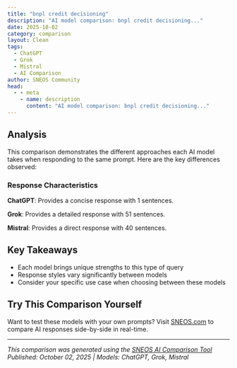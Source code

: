 ```yaml
---
title: "bnpl credit decisioning"
description: "AI model comparison: bnpl credit decisioning..."
date: 2025-10-02
category: comparison
layout: Clean
tags:
  - ChatGPT
  - Grok
  - Mistral
  - AI Comparison
author: SNEOS Community
head:
  - - meta
    - name: description
      content: "AI model comparison: bnpl credit decisioning..."
---
```


<ChatComparison
  title="bnpl credit decisioning"
  prompt="bnpl credit decisioning"
  :responses='{
    "ChatGPT": "BNPL, or Buy Now Pay Later, is a payment option that allows consumers to purchase goods or services and defer payment for a period of time, often without interest if paid within that period. Credit decisioning in the context of BNPL involves assessing a consumer&#x27;s creditworthiness to determine whether they qualify for this type of financing.\n\n### Key Components of BNPL Credit Decisioning:\n\n1. **Data Collection**:\n   - **Application Information**: Consumers typically provide personal information such as name, address, income, and social security number.\n   - **Transaction Data**: Details about the item(s) being purchased, their cost, and the payment plan structure.\n   - **Credit History**: A review of the consumer&#x27;s credit reports from credit bureaus (if applicable) or alternative data sources.\n\n2. **Automated Decisioning**:\n   - Many BNPL providers use machine learning algorithms to analyze data rapidly and make real-time credit decisions. This can include:\n     - **Credit Scoring Models**: Using traditional credit scores or alternative scores based on non-traditional data (e.g., utility payments, rental history).\n     - **Behavioral Analytics**: Analyzing user behavior, such as how often they use BNPL, lien history, and account management behaviors.\n\n3. **Risk Assessment**:\n   - Providers assess the risk of default based on:\n     - **Debt-to-Income Ratio**: Evaluating the consumer’s current financial obligations versus their income.\n     - **Payment History**: Analyzing previous behavior with loans, including repayment patterns.\n     - **Fraud Detection**: Tools are implemented to identify potential fraudulent applications or transactions.\n\n4. **Approval Process**:\n   - Based on the collected data and risk assessment, the BNPL provider decides:\n     - **Approval vs. Denial**: Whether to approve the application and under what terms.\n     - **Credit Limit**: Establishing a maximum amount the consumer can borrow.\n     - **Payment Terms**: Defining the installment structure, such as the number of payments, frequency, and any fees.\n\n5. **Compliance and Regulations**:\n   - BNPL providers must comply with financial regulations, which can vary by country. This includes responsible lending practices, transparency in terms, and protection of consumer rights.\n\n6. **Post-Decision Monitoring**:\n   - Ongoing evaluation of consumer behavior and payment reliability post-approval is important to manage risk and adjust credit limits or payment terms if necessary.\n\n### Trends in BNPL Credit Decisioning:\n- **Increased Use of Alternative Data**: There&#x27;s a growing trend to use non-traditional data sources to assess creditworthiness for consumers who might not have a robust credit history.\n- **Regulatory Scrutiny**: As BNPL becomes more popular, regulators are paying closer attention to how providers assess risk and communicate terms to consumers.\n- **Integration with Merchants**: Many BNPL providers partner with specific retailers, which can influence their credit decisioning processes based on the risk associated with certain merchants.\n\nBNPL has transformed the lending landscape, making credit access easier for consumers, but it also carries risks that necessitate careful decision-making by providers. Understanding these components can help both consumers and providers navigate the BNPL market effectively.",
    "Grok": "BNPL (Buy Now, Pay Later) credit decisioning refers to the process of evaluating whether a customer qualifies for a BNPL service, which allows them to make a purchase and pay for it in installments over time without immediate full payment. This decisioning process involves assessing the customer\u0027s creditworthiness, risk profile, and ability to repay the deferred payments while minimizing the risk of default for the BNPL provider. Here\u0027s a detailed breakdown of BNPL credit decisioning:\n\n### Key Components of BNPL Credit Decisioning\n1. **Customer Data Collection**:\n   - **Personal Information**: Name, age, address, and contact details.\n   - **Financial Information**: Income, employment status, and sometimes bank account or transaction history.\n   - **Purchase Details**: Value of the transaction, merchant, and type of goods/services.\n\n2. **Credit Assessment**:\n   - Unlike traditional credit systems that heavily rely on credit scores (e.g., FICO), many BNPL providers use alternative data and proprietary algorithms to assess creditworthiness, especially since BNPL often targets underbanked or younger consumers with limited credit history.\n   - Common factors include:\n     - **Soft Credit Checks**: Some BNPL providers perform soft inquiries that don\u2019t impact the customer\u2019s credit score.\n     - **Transaction History**: Past behavior with BNPL services or similar platforms.\n     - **Affordability Analysis**: Evaluating whether the customer can afford the installment payments based on their income or spending patterns.\n\n3. **Risk Scoring**:\n   - BNPL providers often develop risk models to assign a score to each applicant, indicating the likelihood of default or late payments.\n   - Machine learning and AI are frequently used to analyze vast amounts of data, including non-traditional data points like social media activity, online shopping habits, or device usage patterns.\n\n4. **Regulatory and Compliance Checks**:\n   - Ensuring adherence to local regulations, such as anti-money laundering (AML) laws and know-your-customer (KYC) requirements.\n   - Some regions have specific rules for short-term lending or consumer protection that BNPL providers must follow.\n\n5. **Real-Time Decisioning**:\n   - BNPL credit decisions are often made instantly at the point of sale (online or in-store). This requires automated systems that can quickly process data and provide approvals or denials within seconds.\n   - APIs integrate with merchant checkout systems to enable seamless decisioning.\n\n6. **Approval or Denial**:\n   - If approved, the customer is offered a payment plan (e.g., 4 installments over 6 weeks) with clear terms on interest (if any), fees for late payments, and repayment schedules.\n   - If denied, the customer is typically not provided credit, and alternative payment methods are required.\n\n### Unique Aspects of BNPL Credit Decisioning\n- **Lower Barriers**: BNPL often has more lenient criteria compared to traditional loans or credit cards, making it accessible to those with poor or no credit history.\n- **Merchant Partnership**: BNPL providers often partner with merchants, and the decisioning process may factor in the merchant\u0027s risk profile or customer base.\n- **Short-Term Nature**: Since BNPL involves short-term credit (weeks to months), decisioning focuses on immediate affordability rather than long-term creditworthiness.\n- **Interest-Free Model**: Many BNPL services don\u2019t charge interest, instead relying on merchant fees or late payment penalties, which influences how risk is assessed.\n\n### Challenges in BNPL Credit Decisioning\n- **Default Risk**: Without traditional credit checks, there\u0027s a higher risk of customers defaulting on payments.\n- **Fraud**: BNPL systems can be vulnerable to identity theft or fraudulent applications.\n- **Regulatory Scrutiny**: As BNPL grows, governments are introducing stricter regulations to prevent over-indebtedness and ensure transparency.\n- **Data Privacy**: Using alternative data for decisioning raises concerns about how customer information is collected, stored, and used.\n\n### Technologies and Tools Used\n- **Machine Learning and AI**: For predictive analytics and risk scoring.\n- **APIs**: For real-time integration with e-commerce platforms.\n- **Alternative Data Platforms**: To assess creditworthiness beyond traditional credit bureaus (e.g., Plaid for bank data or social media analytics).\n- **Fraud Detection Tools**: To flag suspicious activities or applications.\n\n### Benefits of Effective BNPL Credit Decisioning\n- **Increased Sales for Merchants**: Approving more customers leads to higher conversion rates.\n- **Customer Access**: Enhances financial inclusion for underserved populations.\n- **Risk Mitigation**: Advanced algorithms help reduce defaults and fraud.\n- **Customer Experience**: Seamless and quick decisions improve satisfaction at checkout.\n\n### Conclusion\nBNPL credit decisioning is a critical component of the BNPL ecosystem, balancing the need to provide accessible credit with the necessity of managing risk. As the industry evolves, providers are increasingly leveraging advanced technologies and alternative data to improve accuracy and inclusivity in their decision-making processes, while also navigating regulatory and ethical considerations. If you\u0027re looking for specifics on a particular BNPL provider (e.g., Affirm, Klarna, Afterpay), or want to dive deeper into a specific aspect like fraud prevention or AI models, let me know!",
    "Mistral": "Buy Now, Pay Later (BNPL) credit decisioning is a critical process for BNPL providers to assess the creditworthiness of consumers and manage risk effectively. Here are some key aspects and steps involved in BNPL credit decisioning:\n\n### 1. **Data Collection**\n   - **Consumer Information:** Basic details like name, address, contact information, and employment status.\n   - **Transaction History:** Past purchase behavior, payment history, and any defaults or late payments.\n   - **Credit Scores:** Traditional credit scores from credit bureaus, if available.\n   - **Alternative Data:** Social media activity, utility payments, rental history, and other non-traditional data sources.\n\n### 2. **Risk Assessment**\n   - **Credit Scoring Models:** Use of proprietary algorithms and models to evaluate the likelihood of repayment.\n   - **Fraud Detection:** Implementation of fraud detection mechanisms to identify and prevent fraudulent transactions.\n   - **Behavioral Analytics:** Analysis of consumer behavior patterns to predict future payment behavior.\n\n### 3. **Decision-Making**\n   - **Approval/Rejection:** Based on the risk assessment, decide whether to approve or reject the BNPL request.\n   - **Credit Limits:** Determine the maximum credit limit for the consumer based on their risk profile.\n   - **Payment Plans:** Offer different payment plans (e.g., 4 installments, 6 installments) based on the consumer\u0027s creditworthiness and purchase amount.\n\n### 4. **Monitoring and Adjustment**\n   - **Ongoing Monitoring:** Continuous monitoring of the consumer\u0027s payment behavior and adjusting credit limits or payment plans as needed.\n   - **Risk Management:** Regular updates to risk models and fraud detection systems to adapt to changing market conditions and consumer behavior.\n\n### 5. **Compliance and Regulation**\n   - **Regulatory Compliance:** Ensure compliance with local and international regulations related to consumer credit and data privacy.\n   - **Transparency:** Provide clear and transparent terms and conditions to consumers, including interest rates, fees, and repayment schedules.\n\n### 6. **Technology and Tools**\n   - **Machine Learning:** Use of machine learning algorithms to improve the accuracy of credit scoring models.\n   - **Data Analytics:** Advanced data analytics tools to process and analyze large volumes of data.\n   - **Automation:** Automated decision-making systems to speed up the credit approval process.\n\n### 7. **Customer Experience**\n   - **User-Friendly Interface:** Ensure the application process is simple and user-friendly.\n   - **Customer Support:** Provide robust customer support to address any issues or concerns.\n   - **Education:** Educate consumers about responsible use of BNPL services and the importance of timely repayments.\n\n### 8. **Feedback Loop**\n   - **Consumer Feedback:** Collect and analyze consumer feedback to improve the credit decisioning process.\n   - **Performance Metrics:** Track key performance indicators (KPIs) such as approval rates, default rates, and customer satisfaction to measure the effectiveness of the credit decisioning process.\n\n### Challenges\n   - **Data Privacy:** Ensuring the protection of consumer data and compliance with data privacy regulations.\n   - **Risk Management:** Balancing the need to approve more consumers with the risk of defaults and fraud.\n   - **Consumer Education:** Educating consumers about the risks and responsibilities associated with BNPL services.\n\n### Best Practices\n   - **Transparent Communication:** Clearly communicate the terms and conditions, including any fees or interest rates.\n   - **Flexible Payment Options:** Offer a variety of payment plans to cater to different consumer needs.\n   - **Continuous Improvement:** Regularly update and improve credit decisioning models based on new data and market trends.\n\nBy implementing a robust and efficient credit decisioning process, BNPL providers can effectively manage risk, ensure compliance, and provide a positive customer experience."
  }'
  published-date="10:55"
/>

## Analysis

This comparison demonstrates the different approaches each AI model takes when responding to the same prompt. Here are the key differences observed:

### Response Characteristics

**ChatGPT**: Provides a concise response with 1 sentences. 

**Grok**: Provides a detailed response with 51 sentences. 

**Mistral**: Provides a direct response with 40 sentences. 

## Key Takeaways

- Each model brings unique strengths to this type of query
- Response styles vary significantly between models
- Consider your specific use case when choosing between these models

## Try This Comparison Yourself

Want to test these models with your own prompts? Visit [SNEOS.com](https://sneos.com) to compare AI responses side-by-side in real-time.

---

*This comparison was generated using the [SNEOS AI Comparison Tool](https://sneos.com)*
*Published: October 02, 2025 | Models: ChatGPT, Grok, Mistral*

